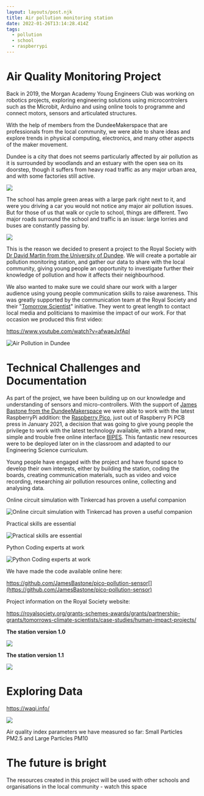 ```yaml
---
layout: layouts/post.njk
title: Air pollution monitoring station
date: 2022-01-26T13:14:28.414Z
tags:
  - pollution
  - school
  - raspberrypi
---
```

# Air Quality Monitoring Project

Back in 2019, the Morgan Academy Young Engineers Club was working on robotics projects, exploring engineering solutions using microcontrolers such as the Microbit, Arduino and using online tools to programme and connect motors, sensors and articulated structures.

With the help of members from the DundeeMakerspace that are professionals from the local community, we were able to share ideas and explore trends in physical computing, electronics, and many other aspects of the maker movement.

Dundee is a city that does not seems particularly affected by air pollution as it is surrounded by woodlands and an estuary with the open sea on its doorstep, though it suffers from heavy road traffic as any major urban area, and with some factories still active.

![](https://upload.wikimedia.org/wikipedia/commons/thumb/5/53/Dundee_and_Firth_of_Tay_from_Dundee_Law.jpeg/825px-Dundee_and_Firth_of_Tay_from_Dundee_Law.jpeg)

The school has ample green areas with a large park right next to it, and were you driving a car you would not notice any major air pollution issues. But for those of us that walk or cycle to school, things are different. Two major roads surround the school and traffic is an issue: large lorries and buses are constantly passing by.

![](/images/screenshot-from-2022-02-12-12-18-43.png)

This is the reason we decided to present a project to the Royal Society with [Dr David Martin from the University of Dundee](https://www.dundee.ac.uk/people/david-martin). We will create a portable air pollution monitoring station, and gather our data to share with the local community, giving young people an opportunity to investigate further their knowledge of pollution and how it affects their neighbourhood. 

We also wanted to make sure we could share our work with a larger audience using young people communication skills to raise awareness. This was greatly supported by the communication team at the Royal Society and their "[Tomorrow Scientist](https://royalsociety.org/grants-schemes-awards/grants/partnership-grants/tomorrows-climate-scientists/)" initiative. They went to great length to contact local media and politicians to maximise the impact of our work. For that occasion we produced this first video:

<https://www.youtube.com/watch?v=afwaeJxfApI>

![](https://lh5.googleusercontent.com/K17tLCDsgLijTs6sGPE5aGzmT5fhUTalbABknwqhmvp3LUr0xU3eBmfuD45sh1vaoOr8qEJ6mGeBmsKLO29Un39YLbPiLQLSDZuui37JqcY6OmpiwIVGl5WZKCsYq8kKssnGJbGs "Air Pollution in Dundee")

# Technical Challenges and Documentation

As part of the project, we have been building up on our knowledge and understanding of sensors and micro-controllers. With the support of [James Bastone from the DundeeMakerspace](https://sen.scot/resources/social-enterprise-profiles/dundee-makerspace/) we were able to work with the latest RaspberryPi addition: the [Raspberry Pico](https://www.raspberrypi.com/products/raspberry-pi-pico/), just out of Raspberry Pi PCB press in January 2021, a decision that was going to give young people the privilege to work with the latest technology available, with a brand new, simple and trouble free online interface [BIPES](https://bipes.net.br/beta2/ui/). This fantastic new resources were to be deployed later on in the classroom and adapted to our Engineering Science curriculum.

Young people have engaged with the project and have found space to develop their own interests, either by building the station, coding the boards, creating communication materials, such as video and voice recording, researching air pollution resources online, collecting and analysing data. 

Online circuit simulation with Tinkercad has proven a useful companion

![](/images/screenshot-from-2022-02-13-12-38-04.png "Online circuit simulation with Tinkercad has proven a useful companion")

Practical skills are essential

![Practical skills are essential](/images/screenshot-from-2022-02-27-21-10-20.png "Practical skills are essential")

Python Coding experts at work

![Python Coding experts at work](/images/screenshot-from-2022-02-27-21-07-12.png "Python Coding experts at work")

We have made the code available online here:

https://github.com/JamesBastone/pico-pollution-sensor[](https://github.com/JamesBastone/pico-pollution-sensor)

Project information on the Royal Society website: 

<https://royalsociety.org/grants-schemes-awards/grants/partnership-grants/tomorrows-climate-scientists/case-studies/human-impact-projects/>

**The station version 1.0**

![](/images/untitled.png)

**The station version 1.1**

![](https://lh3.googleusercontent.com/ZXXOI0-75jEcSA0wf1O_VKUYzUSJZpWUnvPhG-vmmDCkJWkTWKNNjirFZR5nD-lzX-OlsjuYQnWa3qLihytcwbT3YkFVBXn0zm-oPHrLTKCdSB_5R_zQRXvybhpMe99IZ4751gNI)

# Exploring Data

<https://waqi.info/>

![](https://lh6.googleusercontent.com/_Dp7MawoBhQv-PI1YPgmpxlPgSBEW8Nfq6Pt0aSeoaSeaHDMGMr-jx2lSWmQa5qzqxPlEM-a7V10vKsOdLQVywTaxNeT3DX1i0IjKRbOQ0chNlFk1HtbMmDtT3nwjXrc65_6LW0V)

Air quality index parameters we have measured so far: Small Particles PM2.5 and Large Particles PM10

# The future is bright

The resources created in this project will be used with other schools and organisations in the local community - watch this space